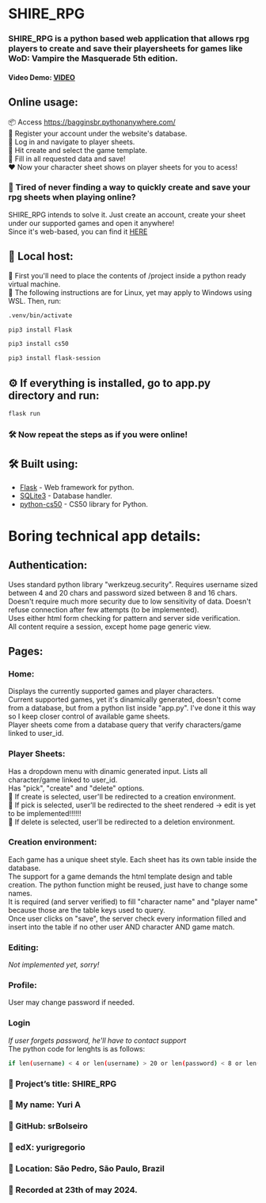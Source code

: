 # SHIRE_RPG
### SHIRE_RPG is a python based web application that allows rpg players to create and save their playersheets for games like WoD: Vampire the Masquerade 5th edition.
#### Video Demo: [VIDEO]()

## Online usage:
📦 Access https://bagginsbr.pythonanywhere.com/  
🔩 Register your account under the website's database.  
🔩 Log in and navigate to player sheets.  
🔩 Hit create and select the game template.  
🔩 Fill in all requested data and save!  
❤️ Now your character sheet shows on player sheets for you to acess!  

### 🚀 Tired of never finding a way to quickly create and save your rpg sheets when playing online?  
SHIRE_RPG intends to solve it. Just create an account, create your sheet under our supported games and open it anywhere!  
Since it's web-based, you can find it [HERE](https://bagginsbr.pythonanywhere.com/)

## 🔧 Local host: 
📌 First you'll need to place the contents of /project inside a python ready virtual machine.   
📌 The following instructions are for Linux, yet may apply to Windows using WSL.
Then, run:
```bash
.venv/bin/activate
```
```bash
pip3 install Flask
```
```bash
pip3 install cs50
```
```bash
pip3 install flask-session
```
## ⚙️ If everything is installed, go to app.py directory and run:
```bash
flask run
```
### 🛠️ Now repeat the steps as if you were online!


## 🛠️ Built using:

* [Flask](https://flask.palletsprojects.com/en/3.0.x/) - Web framework for python.
* [SQLite3](https://www.sqlite.org/) - Database handler.
* [python-cs50](https://github.com/cs50/python-cs50) - CS50 library for Python.

# Boring technical app details:
## Authentication:
Uses standard python library "werkzeug.security". Requires username sized between 4 and 20 chars and password sized between 8 and 16 chars.  
Doesn't require much more security due to low sensitivity of data. Doesn't refuse connection after few attempts (to be implemented).  
Uses either html form checking for pattern and server side verification.  
All content require a session, except home page generic view.  

## Pages:  
### Home:
Displays the currently supported games and player characters.  
Current supported games, yet it's dinamically generated, doesn't come from a database, but from a python list inside "app.py". I've done it this way so I keep closer control of available game sheets.  
Player sheets come from a database query that verify characters/game linked to user_id.  
### Player Sheets:  
Has a dropdown menu with dinamic generated input. Lists all character/game linked to user_id.  
Has "pick", "create" and "delete" options.  
📌 If create is selected, user'll be redirected to a creation environment.  
📌 If pick is selected, user'll be redirected to the sheet rendered -> edit is yet to be implemented!!!!!!  
📌 If delete is selected, user'll be redirected to a deletion environment.  
### Creation environment:
Each game has a unique sheet style. Each sheet has its own table inside the database.  
The support for a game demands the html template design and table creation. The python function might be reused, just have to change some names.  
It is required (and server verified) to fill "character name" and "player name" because those are the table keys used to query.  
Once user clicks on "save", the server check every information filled and insert into the table if no other user AND character AND game match.
### Editing:
*Not implemented yet, sorry!*  
### Profile:
User may change password if needed.
### Login
*If user forgets password, he'll have to contact support*  
The python code for lenghts is as follows:
```bash
if len(username) < 4 or len(username) > 20 or len(password) < 8 or len(password) > 16:
```

### 📌 Project’s title: SHIRE_RPG  
### 📌 My name: Yuri A  
### 📌 GitHub: srBolseiro  
### 📌 edX: yurigregorio  
### 📌 Location: São Pedro, São Paulo, Brazil  
### 📌 Recorded at 23th of may 2024.
